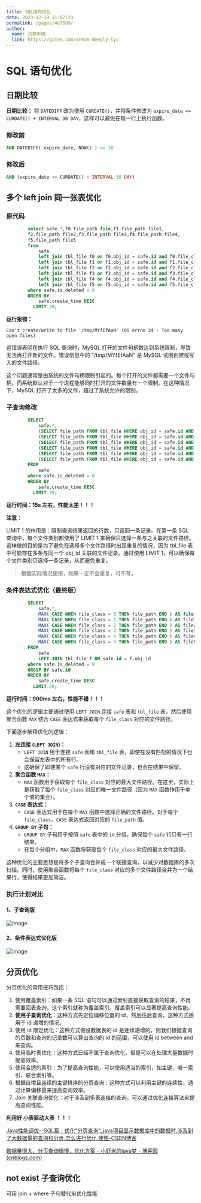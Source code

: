 ```yaml
---
title: SQL语句优化
date: 2023-12-19 11:07:23
permalink: /pages/4e7599/
author: 
  name: 沉梦听雨
  link: https://gitee.com/dream-deeply-tyu
---
```

# SQL 语句优化

## 日期比较

**日期比较：** 将 `DATEDIFF` 改为使用 `CURDATE()`，并将条件修改为 `expire_date <= CURDATE() + INTERVAL 30 DAY`，这样可以避免在每一行上执行函数。

### 修改前

```sql
AND DATEDIFF( expire_date, NOW() ) <= 30
```

### 修改后

```sql
AND (expire_date <= CURDATE() + INTERVAL 30 DAY)
```



## 多个 left join 同一张表优化

### 原代码

```sql
        select safe.*,f0.file_path file,f1.file_path file1,
        f2.file_path file2,f3.file_path file3,f4.file_path file4,
        f5.file_path file5
        from 
        	safe
        	left join tbl_file f0 on f0.obj_id = safe.id and f0.file_class = 0
        	left join tbl_file f1 on f1.obj_id = safe.id and f1.file_class = 1
        	left join tbl_file f2 on f2.obj_id = safe.id and f2.file_class = 2
        	left join tbl_file f3 on f3.obj_id = safe.id and f3.file_class = 3
        	left join tbl_file f4 on f4.obj_id = safe.id and f4.file_class = 4
        	left join tbl_file f5 on f5.obj_id = safe.id and f5.file_class = 5
        where safe.is_deleted = 0
        ORDER BY 
        	safe.create_time DESC 
          LIMIT 20;
```

**运行报错：**

```
Can't create/write to file '/tmp/MYfEfAaN' (OS errno 24 - Too many open files)
```

这错误表明在执行 SQL 查询时，MySQL 打开的文件句柄数达到系统限制，导致无法再打开新的文件。错误信息中的 "/tmp/MYfEfAaN" 是 MySQL 试图创建或写入的文件路径。

这个问题通常是由系统的文件句柄限制引起的。每个打开的文件都需要一个文件句柄，而系统默认对于一个进程能够同时打开的文件数量有一个限制。在这种情况下，MySQL 打开了太多的文件，超过了系统允许的限制。



### 子查询修改

```sql
        SELECT
            safe.*,
            (SELECT file_path FROM tbl_file WHERE obj_id = safe.id AND file_class = 0 LIMIT 1) AS file,
            (SELECT file_path FROM tbl_file WHERE obj_id = safe.id AND file_class = 1 LIMIT 1) AS file1,
            (SELECT file_path FROM tbl_file WHERE obj_id = safe.id AND file_class = 2 LIMIT 1) AS file2,
            (SELECT file_path FROM tbl_file WHERE obj_id = safe.id AND file_class = 3 LIMIT 1) AS file3,
            (SELECT file_path FROM tbl_file WHERE obj_id = safe.id AND file_class = 4 LIMIT 1) AS file4,
            (SELECT file_path FROM tbl_file WHERE obj_id = safe.id AND file_class = 5 LIMIT 1) AS file5
        FROM
            safe
        where safe.is_deleted = 0
        ORDER BY 
        	safe.create_time DESC 
          LIMIT 20;
```



**运行时间：15s 左右，性能太差！！！**



**注意：**

LIMIT 1 的作用是：限制查询结果返回的行数，只返回一条记录。在第一条 SQL 查询中，每个文件类别都使用了 LIMIT 1 来确保只选择一条与之关联的文件路径。这样做的目的是为了避免在选择多个文件路径时出现重复的情况，因为 tbl_file 表中可能存在多条与同一个 obj_id 关联的文件记录。通过使用 LIMIT 1，可以确保每个文件类别只选择一条记录，从而避免重复。

> 根据实际情况使用，如果一定不会重复，可不写。



### 条件表达式优化（最终版）

```sql
        SELECT
            safe.*,
            MAX( CASE WHEN file_class = 0 THEN file_path END ) AS file,
            MAX( CASE WHEN file_class = 1 THEN file_path END ) AS file1,
            MAX( CASE WHEN file_class = 2 THEN file_path END ) AS file2,
            MAX( CASE WHEN file_class = 3 THEN file_path END ) AS file3,
            MAX( CASE WHEN file_class = 4 THEN file_path END ) AS file4,
            MAX( CASE WHEN file_class = 5 THEN file_path END ) AS file5
        FROM
            safe
            LEFT JOIN tbl_file f ON safe.id = f.obj_id
        where safe.is_deleted = 0
        GROUP BY safe.id
        ORDER BY 
        	safe.create_time DESC 
          LIMIT 20;
```



**运行时间：900ms 左右，性能不错！！！**



这个优化的逻辑主要通过使用 `LEFT JOIN` 连接 `safe` 表和 `tbl_file` 表，然后使用聚合函数 `MAX` 结合 `CASE` 表达式来获取每个 `file_class` 对应的文件路径。

下面逐步解释优化的逻辑：

1. **左连接 (`LEFT JOIN`)：**
   - `LEFT JOIN` 用于连接 `safe` 表和 `tbl_file` 表，即使在没有匹配的情况下也会保留左表中的所有行。
   - 这确保了即使某个 `safe` 行没有对应的文件记录，也会在结果中保留。
2. **聚合函数 `MAX`：**
   - `MAX` 函数用于获取每个 `file_class` 对应的最大文件路径。在这里，实际上是获取了每个 `file_class` 对应的唯一文件路径（因为 `MAX` 函数作用于单个值的集合）。
3. **`CASE` 表达式：**
   - `CASE` 表达式用于在每个 `MAX` 函数中选择正确的文件路径。对于每个 `file_class`，`CASE` 表达式返回对应的 `file_path` 值。
4. **`GROUP BY` 子句：**
   - `GROUP BY` 子句用于按照 `safe` 表中的 `id` 分组，确保每个 `safe` 行只有一行结果。
   - 在每个分组中，`MAX` 函数将获取每个 `file_class` 对应的最大文件路径。

这种优化的主要思想是将多个子查询合并成一个联接查询，以减少对数据库的多次扫描。同时，使用聚合函数将每个 `file_class` 对应的多个文件路径合并为一个结果行，使得结果更加简洁。



### 执行计划对比

#### 1、子查询版

![image](https://cmty256.github.io/imgs-blog/MySQL/image.1mv26jtmiacg.webp)

#### 2、条件表达式优化版

![image](https://cmty256.github.io/imgs-blog/MySQL/image.7gu8nx05xgk0.webp)



## 分页优化

分页优化的常用技巧包括：

1. 使用覆盖索引：如果一条 SQL 语句可以通过索引直接获取查询的结果，不再需要回表查询，这个索引就称为覆盖索引。覆盖索引可以显著提高查询性能。
2. **使用子查询优化**：这种方式先定位偏移位置的 id，然后往后查询，这种方式适用于 id 递增的情况。
3. 使用 id 限定优化：这种方式假设数据表的 id 是连续递增的，则我们根据查询的页数和查询的记录数可以算出查询的 id 的范围，可以使用 id between and 来查询。
4. 使用临时表优化：这种方式已经不属于查询优化，但是可以在处理大量数据时提高效率。
5. 使用合适的索引：为了提高查询性能，可以使用适当的索引，如主键、唯一索引、联合索引等。
6. 根据自增且连续的主键排序的分页查询：这种方式可以利用主键的连续性，通过计算偏移量来提高查询效率。
7. Join 关联查询优化：对于涉及到多表连接的查询，可以通过优化连接算法来提高查询性能。



**利用好 小表驱动大表 ！！！**



[Java性能调优--SQL篇：优化“分页查询“_java项目显示数据库中的数据时,涉及到了大数据量的查询和分页,怎么进行优化,使性-CSDN博客](https://blog.csdn.net/weixin_42028840/article/details/118266053)

[数据量很大，分页查询很慢，优化方案 - 小虾米的java梦 - 博客园 (cnblogs.com)](https://www.cnblogs.com/fengli9998/p/11456829.html)



## not exist 子查询优化

可用 join + where 子句替代来优化性能
